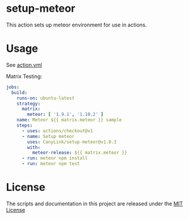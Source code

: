 # setup-meteor



This action sets up meteor environment for use in actions.

# Usage

See [action.yml](action.yml)

Matrix Testing:
```yaml
jobs:
  build:
    runs-on: ubuntu-latest
    strategy:
      matrix:
        meteor: [ '1.9.1', '1.10.2' ]
    name: Meteor ${{ matrix.meteor }} sample
    steps:
      - uses: actions/checkout@v1
      - name: Setup meteor
        uses: CanyLink/setup-meteor@v1.0.3
        with:
          meteor-release: ${{ matrix.meteor }}
      - run: meteor npm install
      - run: meteor npm test
```

# License

The scripts and documentation in this project are released under the [MIT License](LICENSE)
